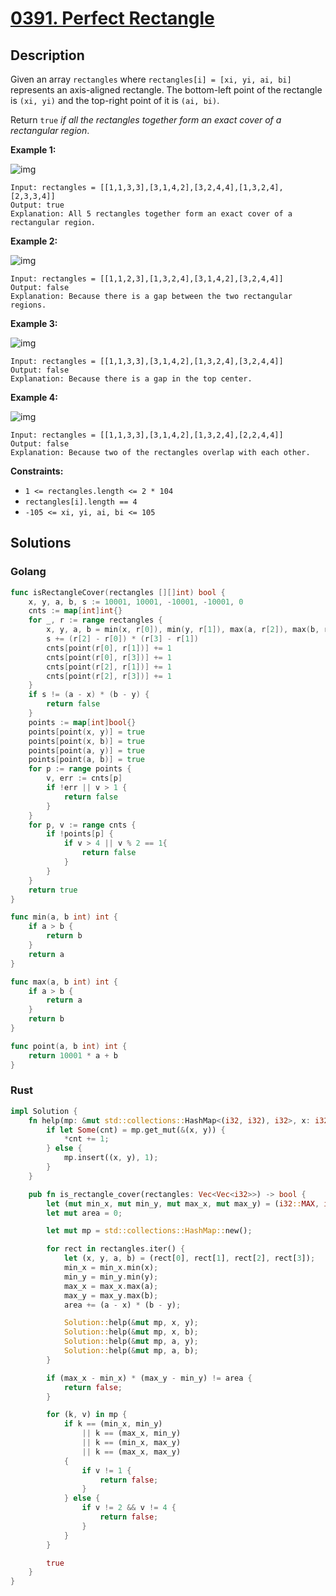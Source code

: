 # [0391. Perfect Rectangle](https://leetcode-cn.com/problems/perfect-rectangle/)



## Description

Given an array `rectangles` where `rectangles[i] = [xi, yi, ai, bi]` represents an axis-aligned rectangle. The bottom-left point of the rectangle is `(xi, yi)` and the top-right point of it is `(ai, bi)`.

Return `true` *if all the rectangles together form an exact cover of a rectangular region*.

 

**Example 1:**

![img](https://assets.leetcode.com/uploads/2021/03/27/perectrec1-plane.jpg)

```
Input: rectangles = [[1,1,3,3],[3,1,4,2],[3,2,4,4],[1,3,2,4],[2,3,3,4]]
Output: true
Explanation: All 5 rectangles together form an exact cover of a rectangular region.
```

**Example 2:**

![img](https://assets.leetcode.com/uploads/2021/03/27/perfectrec2-plane.jpg)

```
Input: rectangles = [[1,1,2,3],[1,3,2,4],[3,1,4,2],[3,2,4,4]]
Output: false
Explanation: Because there is a gap between the two rectangular regions.
```

**Example 3:**

![img](https://assets.leetcode.com/uploads/2021/03/27/perfectrec3-plane.jpg)

```
Input: rectangles = [[1,1,3,3],[3,1,4,2],[1,3,2,4],[3,2,4,4]]
Output: false
Explanation: Because there is a gap in the top center.
```

**Example 4:**

![img](https://assets.leetcode.com/uploads/2021/03/27/perfecrrec4-plane.jpg)

```
Input: rectangles = [[1,1,3,3],[3,1,4,2],[1,3,2,4],[2,2,4,4]]
Output: false
Explanation: Because two of the rectangles overlap with each other.
```

 

**Constraints:**

- `1 <= rectangles.length <= 2 * 104`
- `rectangles[i].length == 4`
- `-105 <= xi, yi, ai, bi <= 105`

## Solutions

### Golang

```go
func isRectangleCover(rectangles [][]int) bool {
    x, y, a, b, s := 10001, 10001, -10001, -10001, 0
    cnts := map[int]int{}
    for _, r := range rectangles {
        x, y, a, b = min(x, r[0]), min(y, r[1]), max(a, r[2]), max(b, r[3])
        s += (r[2] - r[0]) * (r[3] - r[1])
        cnts[point(r[0], r[1])] += 1
        cnts[point(r[0], r[3])] += 1
        cnts[point(r[2], r[1])] += 1
        cnts[point(r[2], r[3])] += 1
    }
    if s != (a - x) * (b - y) {
        return false
    }
    points := map[int]bool{}
    points[point(x, y)] = true
    points[point(x, b)] = true
    points[point(a, y)] = true
    points[point(a, b)] = true
    for p := range points {
        v, err := cnts[p]
        if !err || v > 1 {
            return false
        }
    }
    for p, v := range cnts {
        if !points[p] {
            if v > 4 || v % 2 == 1{
                return false
            }
        }
    }
    return true
}

func min(a, b int) int {
    if a > b {
        return b
    }
    return a
}

func max(a, b int) int {
    if a > b {
        return a
    }
    return b
}

func point(a, b int) int {
    return 10001 * a + b
}
```

### Rust

```rust
impl Solution {
    fn help(mp: &mut std::collections::HashMap<(i32, i32), i32>, x: i32, y: i32) {
        if let Some(cnt) = mp.get_mut(&(x, y)) {
            *cnt += 1;
        } else {
            mp.insert((x, y), 1);
        }
    }

    pub fn is_rectangle_cover(rectangles: Vec<Vec<i32>>) -> bool {
        let (mut min_x, mut min_y, mut max_x, mut max_y) = (i32::MAX, i32::MAX, 0, 0);
        let mut area = 0;

        let mut mp = std::collections::HashMap::new();

        for rect in rectangles.iter() {
            let (x, y, a, b) = (rect[0], rect[1], rect[2], rect[3]);
            min_x = min_x.min(x);
            min_y = min_y.min(y);
            max_x = max_x.max(a);
            max_y = max_y.max(b);
            area += (a - x) * (b - y);

            Solution::help(&mut mp, x, y);
            Solution::help(&mut mp, x, b);
            Solution::help(&mut mp, a, y);
            Solution::help(&mut mp, a, b);
        }

        if (max_x - min_x) * (max_y - min_y) != area {
            return false;
        }

        for (k, v) in mp {
            if k == (min_x, min_y)
                || k == (max_x, min_y)
                || k == (min_x, max_y)
                || k == (max_x, max_y)
            {
                if v != 1 {
                    return false;
                }
            } else {
                if v != 2 && v != 4 {
                    return false;
                }
            }
        }

        true
    }
}
```

